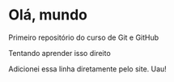 # Olá, mundo
 Primeiro repositório do curso de Git e GitHub

 Tentando aprender isso direito
 
 Adicionei essa linha diretamente pelo site. Uau!
